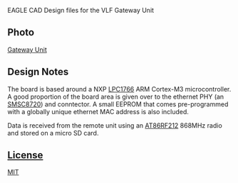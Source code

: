 EAGLE CAD Design files for the VLF Gateway Unit

## Photo

[Gateway Unit](Gateway-Hardware.JPG)

## Design Notes

The board is based around a NXP
[LPC1766](http://www.nxp.com/documents/data_sheet/LPC1769_68_67_66_65_64_63.pdf)
ARM Cortex-M3 microcontroller. A good proportion of the board area is
given over to the ethernet PHY (an
[SMSC8720](http://www.smsc.com/media/Downloads_Public/Data_Sheets/8720a.pdf))
and conntector. A small EEPROM that comes pre-programmed with a
globally unique ethernet MAC address is also included.

Data is received from the remote unit using an
[AT86RF212](http://www.atmel.com/images/doc8168.pdf) 868MHz radio and
stored on a micro SD card.

## [License](LICENSE.md)

[MIT](http://opensource.org/licenses/MIT)
